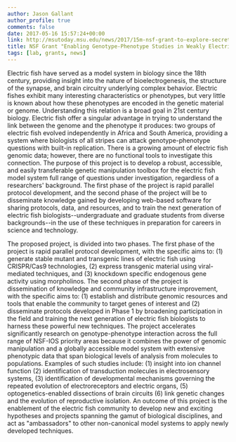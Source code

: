 ```yaml
---
author: Jason Gallant
author_profile: true
comments: false
date: 2017-05-16 15:57:24+00:00
link: http://msutoday.msu.edu/news/2017/15m-nsf-grant-to-explore-secrets-of-electric-fish-genome/
title: NSF Grant "Enabling Genotype-Phenotype Studies in Weakly Electric Fish" is Funded!
tags: [lab, grants, news]
---
```


Electric fish have served as a model system in biology since the 18th century, providing insight into the nature of bioelectrogenesis, the structure of the synapse, and brain circuitry underlying complex behavior. Electric fishes exhibit many interesting characteristics or phenotypes, but very little is known about how these phenotypes are encoded in the genetic material or genome. Understanding this relation is a broad goal in 21st century biology. Electric fish offer a singular advantage in trying to understand the link between the genome and the phenotype it produces: two groups of electric fish evolved independently in Africa and South America, providing a system where biologists of all stripes can attack genotype-phenotype questions with built-in replication. There is a growing amount of electric fish genomic data; however, there are no functional tools to investigate this connection. The purpose of this project is to develop a robust, accessible, and easily transferable genetic manipulation toolbox for the electric fish model system full range of questions under investigation, regardless of a researchers' background. The first phase of the project is rapid parallel protocol development, and the second phase of the project will be to disseminate knowledge gained by developing web-based software for sharing protocols, data, and resources, and to train the next generation of electric fish biologists--undergraduate and graduate students from diverse backgrounds--in the use of these techniques in preparation for careers in science and technology.

The proposed project, is divided into two phases. The first phase of the project is rapid parallel protocol development, with the specific aims to: (1) generate stable mutant and transgenic lines of electric fish using CRISPR/Cas9 technologies, (2) express transgenic material using viral-mediated techniques, and (3) knockdown specific endogenous gene activity using morpholinos. The second phase of the project is dissemination of knowledge and community infrastructure improvement, with the specific aims to: (1) establish and distribute genomic resources and tools that enable the community to target genes of interest and (2) disseminate protocols developed in Phase 1 by broadening participation in the field and training the next generation of electric fish biologists to harness these powerful new techniques. The project accelerates significantly research on genotype-phenotype interaction across the full range of NSF-IOS priority areas because it combines the power of genomic manipulation and a globally accessible model system with extensive phenotypic data that span biological levels of analysis from molecules to populations. Examples of such studies include: (1) insight into ion channel function (2) identification of transduction molecules in electrosensory systems, (3) identification of developmental mechanisms governing the repeated evolution of electroreceptors and electric organs, (5) optogenetics-enabled dissections of brain circuits (6) link genetic changes and the evolution of reproductive isolation. An outcome of this project is the enablement of the electric fish community to develop new and exciting hypotheses and projects spanning the gamut of biological disciplines, and act as "ambassadors" to other non-canonical model systems to apply newly developed techniques.
